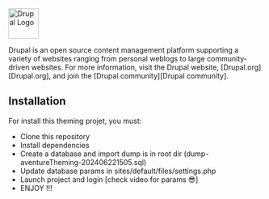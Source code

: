 <img alt="Drupal Logo" src="https://www.drupal.org/files/Wordmark_blue_RGB.png" height="60px">

Drupal is an open source content management platform supporting a variety of
websites ranging from personal weblogs to large community-driven websites. For
more information, visit the Drupal website, [Drupal.org][Drupal.org], and join
the [Drupal community][Drupal community].

## Installation

For install this theming projet, you must:
- Clone this repository
- Install dependencies
- Create a database and import dump is in root dir (dump-aventureTheming-202406221505.sql)
- Update database params in sites/default/files/settings.php
- Launch project and login [check video for params 😎]
- ENJOY !!!

